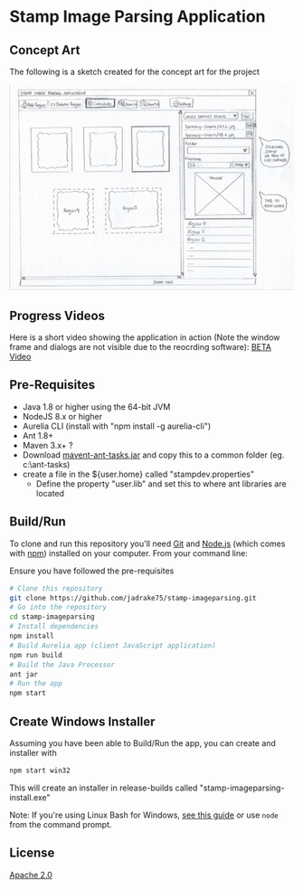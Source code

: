 # Stamp Image Parsing Application

## Concept Art

The following is a sketch created for the concept art for the project

![Concept Sketch](https://github.com/jadrake75/stamp-imageparsing/raw/master/assets/sketches/image-bursting-sketch.png)

## Progress Videos

Here is a short video showing the application in action (Note the window frame and dialogs are not visible due to the reocrding software):
[BETA Video](http://www.drakeserver.com/javaws/videos/BETA%20-%20Stamp%20Image%20Bursting%20Application.mp4)

## Pre-Requisites

- Java 1.8 or higher using the 64-bit JVM
- NodeJS 8.x or higher
- Aurelia CLI (install with "npm install -g aurelia-cli")
- Ant 1.8+
- Maven 3.x+ ?
- Download [mavent-ant-tasks.jar](http://archive.apache.org/dist/maven/ant-tasks/2.1.3/binaries/maven-ant-tasks-2.1.3.jar) and copy this to a common folder (eg. c:\ant-tasks)
- create a file in the ${user.home} called "stampdev.properties"
  - Define the property "user.lib" and set this to where ant libraries are located


## Build/Run

To clone and run this repository you'll need [Git](https://git-scm.com) and [Node.js](https://nodejs.org/en/download/) (which comes with [npm](http://npmjs.com)) installed on your computer. From your command line:

Ensure you have followed the pre-requisites

```bash
# Clone this repository
git clone https://github.com/jadrake75/stamp-imageparsing.git
# Go into the repository
cd stamp-imageparsing
# Install dependencies
npm install
# Build Aurelia app (client JavaScript application)
npm run build
# Build the Java Processor
ant jar
# Run the app
npm start
```

## Create Windows Installer

Assuming you have been able to Build/Run the app, you can create and installer with

```bash
npm start win32
```

This will create an installer in release-builds called "stamp-imageparsing-install.exe"


Note: If you're using Linux Bash for Windows, [see this guide](https://www.howtogeek.com/261575/how-to-run-graphical-linux-desktop-applications-from-windows-10s-bash-shell/) or use `node` from the command prompt.


## License

[Apache 2.0](LICENSE)
